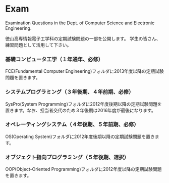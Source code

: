 # Exam
Examination Questions in the Dept. of Computer Science and Electronic Engineering.

徳山高専情報電子工学科の定期試験問題の一部を公開します。
学生の皆さん、練習問題として活用して下さい。

### 基礎コンピュータ工学（１年通年、必修）
FCE(Fundamental Computer Engineering)フォルダに2013年度以降の定期試験問題を置きます。

### システムプログラミング（３年後期、４年前期、必修）
SysPro(System Programming)フォルダに2012年度後期以降の定期試験問題を置きます。なお、担当者交代のため３年後期は2016年度が最後になります。

### オペレーティングシステム（４年後期、５年前期、必修）
OS(Operating System)フォルダに2012年度後期以降の定期試験問題を置きます。

### オブジェクト指向プログラミング（５年後期、選択）
OOP(Object-Oriented Programming)フォルダに2012年度以降の定期試験問題を置きます。
